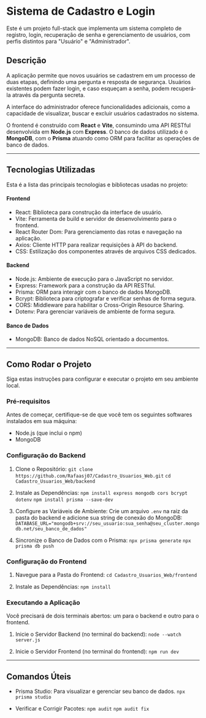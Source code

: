 # Sistema de Cadastro e Login

Este é um projeto full-stack que implementa um sistema completo de registro, login, recuperação de senha e gerenciamento de usuários, com perfis distintos para "Usuário" e "Administrador".

## Descrição

A aplicação permite que novos usuários se cadastrem em um processo de duas etapas, definindo uma pergunta e resposta de segurança. Usuários existentes podem fazer login, e caso esqueçam a senha, podem recuperá-la através da pergunta secreta.

A interface do administrador oferece funcionalidades adicionais, como a capacidade de visualizar, buscar e excluir usuários cadastrados no sistema.

O frontend é construído com **React** e **Vite**, consumindo uma API RESTful desenvolvida em **Node.js** com **Express**. O banco de dados utilizado é o **MongoDB**, com o **Prisma** atuando como ORM para facilitar as operações de banco de dados.

---

## Tecnologias Utilizadas

Esta é a lista das principais tecnologias e bibliotecas usadas no projeto:

#### Frontend
* React: Biblioteca para construção da interface de usuário.
* Vite: Ferramenta de build e servidor de desenvolvimento para o frontend.
* React Router Dom: Para gerenciamento das rotas e navegação na aplicação.
* Axios: Cliente HTTP para realizar requisições à API do backend.
* CSS: Estilização dos componentes através de arquivos CSS dedicados.

#### Backend
* Node.js: Ambiente de execução para o JavaScript no servidor.
* Express: Framework para a construção da API RESTful.
* Prisma: ORM para interagir com o banco de dados MongoDB.
* Bcrypt: Biblioteca para criptografar e verificar senhas de forma segura.
* CORS: Middleware para habilitar o Cross-Origin Resource Sharing.
* Dotenv: Para gerenciar variáveis de ambiente de forma segura.

#### Banco de Dados
* MongoDB: Banco de dados NoSQL orientado a documentos.

---

## Como Rodar o Projeto

Siga estas instruções para configurar e executar o projeto em seu ambiente local.

### Pré-requisitos

Antes de começar, certifique-se de que você tem os seguintes softwares instalados em sua máquina:
* Node.js (que inclui o npm)
* MongoDB

### Configuração do Backend

1.  Clone o Repositório:
    `git clone https://github.com/Rafaasj07/Cadastro_Usuarios_Web.git`
    `cd Cadastro_Usuarios_Web/backend`

2.  Instale as Dependências:
    `npm install express mongodb cors bcrypt dotenv`
    `npm install prisma --save-dev`

3.  Configure as Variáveis de Ambiente:
    Crie um arquivo `.env` na raiz da pasta do backend e adicione sua string de conexão do MongoDB:
    `DATABASE_URL="mongodb+srv://seu_usuario:sua_senha@seu_cluster.mongodb.net/seu_banco_de_dados"`

4.  Sincronize o Banco de Dados com o Prisma:
    `npx prisma generate`
    `npx prisma db push`

### Configuração do Frontend

1.  Navegue para a Pasta do Frontend:
    `cd Cadastro_Usuarios_Web/frontend`

2.  Instale as Dependências:
    `npm install`

### Executando a Aplicação

Você precisará de dois terminais abertos: um para o backend e outro para o frontend.

1.  Inicie o Servidor Backend (no terminal do backend):
    `node --watch server.js`

2.  Inicie o Servidor Frontend (no terminal do frontend):
    `npm run dev`

---

## Comandos Úteis

- Prisma Studio: Para visualizar e gerenciar seu banco de dados.
  `npx prisma studio`

- Verificar e Corrigir Pacotes:
  `npm audit`
  `npm audit fix`